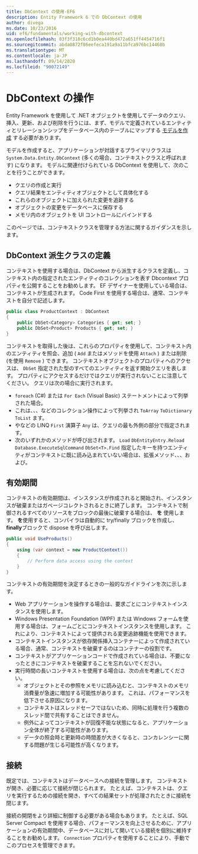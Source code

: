 ```yaml
---
title: DbContext の使用-EF6
description: Entity Framework 6 での DbContext の使用
author: divega
ms.date: 10/23/2016
uid: ef6/fundamentals/working-with-dbcontext
ms.openlocfilehash: 83f3f318c6cd1b0ea440bd472a651ff4454716f1
ms.sourcegitcommit: abda0872f86eefeca191a9a11bfca976bc14468b
ms.translationtype: MT
ms.contentlocale: ja-JP
ms.lasthandoff: 09/14/2020
ms.locfileid: "90072149"
---
```

# <a name="working-with-dbcontext"></a>DbContext の操作

Entity Framework を使用して .NET オブジェクトを使用してデータのクエリ、挿入、更新、および削除を行うには、まず、モデルで定義されているエンティティとリレーションシップをデータベース内のテーブルにマップする [モデルを作成](xref:ef6/modeling/index) する必要があります。

モデルを作成すると、アプリケーションが対話するプライマリクラスは `System.Data.Entity.DbContext` (多くの場合、コンテキストクラスと呼ばれます) になります。 モデルに関連付けられている DbContext を使用して、次のことを行うことができます。
- クエリの作成と実行   
- クエリ結果をエンティティオブジェクトとして具体化する
- これらのオブジェクトに加えられた変更を追跡する
- オブジェクトの変更をデータベースに保存する
- メモリ内のオブジェクトを UI コントロールにバインドする

このページでは、コンテキストクラスを管理する方法に関するガイダンスを示します。  

## <a name="defining-a-dbcontext-derived-class"></a>DbContext 派生クラスの定義  

コンテキストを使用する場合は、DbContext から派生するクラスを定義し、コンテキスト内の指定されたエンティティのコレクションを表す Dbcontext プロパティを公開することをお勧めします。 EF デザイナーを使用している場合は、コンテキストが生成されます。 Code First を使用する場合は、通常、コンテキストを自分で記述します。  

``` csharp
public class ProductContext : DbContext
{
    public DbSet<Category> Categories { get; set; }
    public DbSet<Product> Products { get; set; }
}
```  

コンテキストを取得した後は、これらのプロパティを使用して、コンテキスト内のエンティティを照会、追加 ( `Add` またはメソッドを使用 `Attach` ) または削除 (を使用 `Remove` ) できます。 コンテキストオブジェクトのプロパティへのアクセスは、 `DbSet` 指定された型のすべてのエンティティを返す開始クエリを表します。 プロパティにアクセスするだけではクエリが実行されないことに注意してください。 クエリは次の場合に実行されます。  

- `foreach` (C#) または `For Each` (Visual Basic) ステートメントによって列挙された場合。  
- これは、、、などのコレクション操作によって列挙され `ToArray` `ToDictionary` `ToList` ます。  
- やなどの LINQ `First` 演算子 `Any` は、クエリの最も外側の部分で指定されます。  
- 次のいずれかのメソッドが呼び出されます。 `Load` `DbEntityEntry.Reload`  `Database.ExecuteSqlCommand` `DbSet<T>.Find` 指定したキーを持つエンティティがコンテキストに既に読み込まれていない場合は、拡張メソッド、、、および。  

## <a name="lifetime"></a>有効期間  

コンテキストの有効期間は、インスタンスが作成されると開始され、インスタンスが破棄またはガベージコレクトされるときに終了します。 コンテキストで制御されるすべてのリソースをブロックの最後に破棄する場合は、 **を** 使用します。 **を**使用すると、コンパイラは自動的に try/finally ブロックを作成し、 **finally**ブロックで dispose を呼び出します。  

``` csharp
public void UseProducts()
{
    using (var context = new ProductContext())
    {     
        // Perform data access using the context
    }
}
```  

コンテキストの有効期間を決定するときの一般的なガイドラインを次に示します。  

- Web アプリケーションを操作する場合は、要求ごとにコンテキストインスタンスを使用します。  
- Windows Presentation Foundation (WPF) または Windows フォームを使用する場合は、フォームごとにコンテキストインスタンスを使用します。 これにより、コンテキストによって提供される変更追跡機能を使用できます。  
- コンテキストインスタンスが依存関係挿入コンテナーによって作成されている場合、通常、コンテキストを破棄するのはコンテナーの役割です。
- コンテキストがアプリケーションコードで作成されている場合は、不要になったときにコンテキストを破棄することを忘れないでください。  
- 実行時間の長いコンテキストを使用する場合は、次の点を考慮してください。  
    - オブジェクトとその参照をメモリに読み込むと、コンテキストのメモリ消費量が急速に増加する可能性があります。 これは、パフォーマンスを低下させる原因になります。  
    - コンテキストはスレッドセーフではないため、同時に処理を行う複数のスレッド間で共有することはできません。
    - 例外によってコンテキストが回復不能な状態になると、アプリケーション全体が終了する可能性があります。  
    - データの照会時と更新時の時間差が大きくなると、コンカレンシーに関する問題が生じる可能性が高くなります。  

## <a name="connections"></a>接続  

既定では、コンテキストはデータベースへの接続を管理します。 コンテキストが開き、必要に応じて接続が閉じられます。 たとえば、コンテキストは、クエリを実行するための接続を開き、すべての結果セットが処理されたときに接続を閉じます。  

接続の開閉をより詳細に制御する必要がある場合もあります。 たとえば、SQL Server Compact を使用する場合、パフォーマンスを向上させるために、アプリケーションの有効期間中、データベースに対して開いている接続を個別に維持することをお勧めします。 `Connection` プロパティを使用することにより、手動でこのプロセスを管理できます。  
